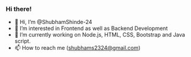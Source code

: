 ### Hi there!
- 👋 Hi, I’m @ShubhamShinde-24
- 👀 I’m interested in Frontend as well as Backend Development
- 🌱 I’m currently working on Node.js, HTML, CSS, Bootstrap and Java script.
- 📫 How to reach me (shubhams2324@gmail.com)

<!---
ShubhamShinde-24/ShubhamShinde-24 is a ✨ special ✨ repository because its `README.md` (this file) appears on your GitHub profile.
You can click the Preview link to take a look at your changes.
--->


<!-- ### Connect with me:

<p align="left">
<a href="https://www.linkedin.com/in/shubham-shinde-39aba417b" target="blank"><img align="center" src="Image/linkedin.png" alt="shubham shinde" height="30" width="40" /></a>

<a href="https://instagram.com/shubhamshinde_24" target="blank"><img align="center" src="Image/instagram.jpg" alt="shubham shinde" height="30" width="40" /></a>
</p> -->
